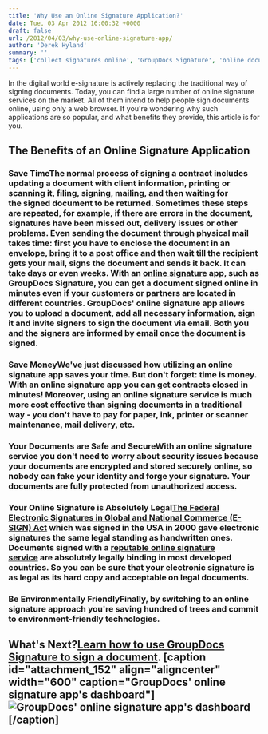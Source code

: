```yaml
---
title: 'Why Use an Online Signature Application?'
date: Tue, 03 Apr 2012 16:00:32 +0000
draft: false
url: /2012/04/03/why-use-online-signature-app/
author: 'Derek Hyland'
summary: ''
tags: ['collect signatures online', 'GroupDocs Signature', 'online document signing', 'online signature', 'online signature service', 'sign documents online', 'zArchive']
---
```


In the digital world e-signature is actively replacing the traditional way of signing documents. Today, you can find a large number of online signature services on the market. All of them intend to help people sign documents online, using only a web browser. If you're wondering why such applications are so popular, and what benefits they provide, this article is for you.

## The Benefits of an Online Signature Application

### Save TimeThe normal process of signing a contract includes updating a document with client information, printing or scanning it, filing, signing, mailing, and then waiting for the signed document to be returned. Sometimes these steps are repeated, for example, if there are errors in the document, signatures have been missed out, delivery issues or other problems. Even sending the document through physical mail takes time: first you have to enclose the document in an envelope, bring it to a post office and then wait till the recipient gets your mail, signs the document and sends it back. It can take days or even weeks. With an [online signature](http://groupdocs.com/apps/signature) app, such as GroupDocs Signature, you can get a document signed online in minutes even if your customers or partners are located in different countries. GroupDocs' online signature app allows you to upload a document, add all necessary information, sign it and invite signers to sign the document via email. Both you and the signers are informed by email once the document is signed.

### Save MoneyWe've just discussed how utilizing an online signature app saves your time. But don't forget: time is money. With an online signature app you can get contracts closed in minutes! Moreover, using an online signature service is much more cost effective than signing documents in a traditional way - you don't have to pay for paper, ink, printer or scanner maintenance, mail delivery, etc.

### Your Documents are Safe and SecureWith an online signature service you don't need to worry about security issues because your documents are encrypted and stored securely online, so nobody can fake your identity and forge your signature. Your documents are fully protected from unauthorized access.

### Your Online Signature is Absolutely Legal[The Federal Electronic Signatures in Global and National Commerce (E-SIGN) Act](http://en.wikipedia.org/wiki/Electronic_Signatures_in_Global_and_National_Commerce_Act) which was signed in the USA in 2000 gave electronic signatures the same legal standing as handwritten ones. Documents signed with a [reputable online signature service](http://groupdocs.com/apps/signature) are absolutely legally binding in most developed countries. So you can be sure that your electronic signature is as legal as its hard copy and acceptable on legal documents.

### Be Environmentally FriendlyFinally, by switching to an online signature approach you're saving hundred of trees and commit to environment-friendly technologies.

## What's Next?[Learn how to use GroupDocs Signature to sign a document](https://blog.groupdocs.com/how-to-use-groupdocs-online-signature-app-to-sign-document). \[caption id="attachment\_152" align="aligncenter" width="600" caption="GroupDocs' online signature app's dashboard"\]![GroupDocs' online signature app's dashboard](https://blog.groupdocs.com/wp-content/uploads/sites/4/2012/03/Customised-Signature-Dashboard_blog.png "GroupDocs' online signature app's dashboard")\[/caption\]




